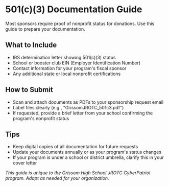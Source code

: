 # 501(c)(3) Documentation Guide

Most sponsors require proof of nonprofit status for donations. Use this guide to prepare your documentation.

## What to Include

- IRS determination letter showing 501(c)(3) status
- School or booster club EIN (Employer Identification Number)
- Contact information for your program's fiscal sponsor
- Any additional state or local nonprofit certifications

## How to Submit

- Scan and attach documents as PDFs to your sponsorship request email
- Label files clearly (e.g., "GrissomJROTC_501c3.pdf")
- If requested, provide a brief letter from your school confirming the program's nonprofit status

## Tips

- Keep digital copies of all documentation for future requests
- Update your documents annually or as your program's status changes
- If your program is under a school or district umbrella, clarify this in your cover letter

*This guide is unique to the Grissom High School JROTC CyberPatriot program. Adapt as needed for your organization.*
